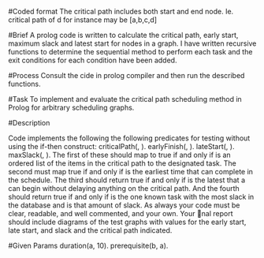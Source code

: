 #Coded format
The critical path includes both start and end node. Ie. critical path of d for instance may be [a,b,c,d]

#Brief
A prolog code is written to calculate the critical path, early start, maximum slack and latest start for nodes in a graph. I have written recursive functions to determine the sequential method to perform each task and the exit conditions for each condition have been added.

#Process
Consult the cide in prolog compiler and then run the described functions.

#Task
To implement and evaluate the critical path scheduling method in Prolog for arbitrary scheduling graphs.

#Description

Code implements the following the following predicates for testing without using the if-then construct:
criticalPath(<task>, <path>).
earlyFinish(<task>, <time>).
lateStart(<task>, <time>).
maxSlack(<task>, <time>).
The first of these should map to true if and only if <path> is an ordered list of the items in the critical
path to the designated task. The second must map true if and only if <time> is the earliest time that <task>
can complete in the schedule. The third should return true if and only if <time> is the latest that a <task>
can begin without delaying anything on the critical path. And the fourth should return true if and only
if <task> is the one known task with the most slack in the database and <time> is that amount of slack.
As always your code must be clear, readable, and well commented, and your own. Your nal report should
include diagrams of the test graphs with values for the early start, late start, and slack and the critical path
indicated.

#Given Params
duration(a, 10).
prerequisite(b, a).